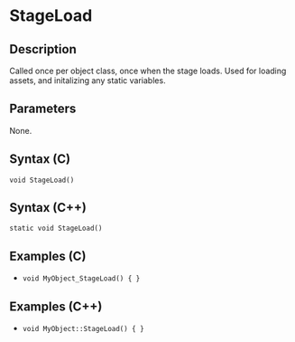 # StageLoad

## Description
Called once per object class, once when the stage loads. Used for loading assets, and initalizing any static variables.

## Parameters
None.

## Syntax (C)
```void StageLoad()```

## Syntax (C++)
```static void StageLoad()```

## Examples (C)
- ```void MyObject_StageLoad() { }```

## Examples (C++)
- ```void MyObject::StageLoad() { }```